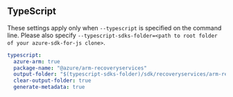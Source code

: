 ## TypeScript

These settings apply only when `--typescript` is specified on the command line.
Please also specify `--typescript-sdks-folder=<path to root folder of your azure-sdk-for-js clone>`.

``` yaml $(typescript)
typescript:
  azure-arm: true
  package-name: "@azure/arm-recoveryservices"
  output-folder: "$(typescript-sdks-folder)/sdk/recoveryservices/arm-recoveryservices"
  clear-output-folder: true
  generate-metadata: true
```
